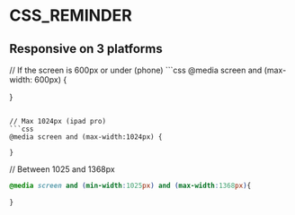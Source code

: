 # CSS_REMINDER

<h2> Responsive on 3 platforms </h2>
// If the screen is 600px or under (phone)
```css
@media screen and (max-width: 600px) {
	
}
```

// Max 1024px (ipad pro)
```css
@media screen and (max-width:1024px) {

}
```

// Between 1025 and 1368px
```css
@media screen and (min-width:1025px) and (max-width:1368px){
	
}
```

